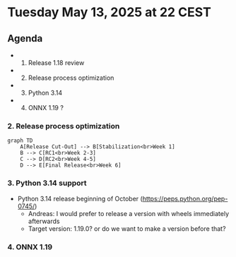 # Tuesday May 13, 2025 at 22 CEST

## Agenda
* 1. Release 1.18 review
* 2. Release process optimization
* 3. Python 3.14
* 4. ONNX 1.19 ? 



### 2. Release process optimization ###

```mermaid
graph TD
    A[Release Cut-Out] --> B[Stabilization<br>Week 1]
    B --> C[RC1<br>Week 2-3]
    C --> D[RC2<br>Week 4-5]
    D --> E[Final Release<br>Week 6]
 ```

### 3. Python 3.14 support ###
* Python 3.14 release beginning of October (https://peps.python.org/pep-0745/) 
  * Andreas: I would prefer to release a version with wheels immediately afterwards
  * Target version: 1.19.0? or do we want to make a version before that?

### 4. ONNX 1.19 ##
